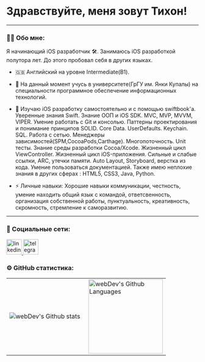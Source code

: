 # Здравствуйте, меня зовут Тихон!

---

### :man_technologist: Обо мне:
Я начинающий iOS разработчик 🛠️. Занимаюсь iOS разработкой полутора лет. До этого пробовал себя в других языках.

- 🇬🇧 Английский на уровне Intermediate(B1).

- 🏫 На данный момент учусь в университете(ГрГУ им. Янки Купалы) на специальности программное обеспечение информационных технологий.

- 🔭 Изучаю iOS разработку самостоятельно и с помощью swiftbook'a. Уверенные знания Swift. Знание ООП и iOS SDK. MVC, MVP, MVVM, VIPER. Умение работать с Git и консолью. Паттерны проектирования и понимание принципов SOLID. Core Data. UserDefaults.  Keychain. SQL. Работа с сетью. Менеджеры зависимостей(SPM,CocoaPods,Carthage). Многопоточность. Unit тесты. Знание среды разработки Cocoa/Xcode. Жизненный цикл ViewController. Жизненный цикл iOS-приложения. Сильные и слабые ссылки, ARC, утечки памяти. Auto Layout, Storyboard, верстка из кода. Умение пользоваться документацией. Также имею неплохие знания в других сферах : HTML5, CSS3, Java, Python.

- ⚡️ Личные навыки: Хорошие навыки коммуникации, честность, умение находить общий язык с командой, ответсвенность, организация собственной работы, пунктуальность, креативность, скромность, стремление к саморазвитию.


---

### 🤝 Социальные сети:
<div id="badges">
    <a href="https://www.linkedin.com/in/тихон-базар-043b2a262/" target="_blank">
      <img src="https://cdn-icons-png.flaticon.com/512/2504/2504799.png" width="40" height="40" alt="linkedin" />
    </a>
    <a href="https://t.me/lv_kid" target="_blank">
      <img src="https://cdn-icons-png.flaticon.com/512/2111/2111646.png" width="40" height="40" alt="telegram group" />
    </a>
</div>


### ⚙️ GitHub статистика:

<table>
  <tr>
    <td>
      <img align="left" src="http://github-readme-streak-stats.herokuapp.com?user=tihon2005&theme=dark&background=000000" alt="webDev's Github stats" />
    </td>
    <td>
      <img height="195px" align="right" alt="webDev's Github Languages" src="https://github-readme-stats-sigma-five.vercel.app/api/top-langs/?username=tihon2005&layout=compact&theme=vision-friendly-dark" />
    </td>
  </tr>
</table>
